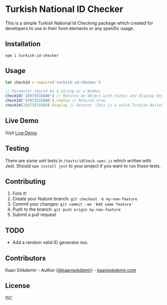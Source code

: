 # Turkish National ID Checker

This is a simple Turkish National Id Checking package which created for developers to use in their form elements or any spesific usage. 

## Installation

```
npm i turkish-id-checker
```

## Usage

```javascript
let checkId = require('turkish-id-checker')

// Parameter should be a String or a Number
checkId('15973515680') // Returns an Object with status and display keys in it.
checkId('15973515680').status // Returns true
checkId(15973515680).display // Returns 'This is a valid Turkish National ID'
```

## Live Demo

Visit [Live Demo](https://id-checker.netlify.com/)

## Testing

There are some unit tests in `/tests/idCheck.spec.js` which written with Jest. Should `npm install jest` to your project if you want to run those tests.

## Contributing

1. Fork it!
2. Create your feature branch: `git checkout -b my-new-feature`
3. Commit your changes: `git commit -am 'Add some feature'`
4. Push to the branch: `git push origin my-new-feature`
5. Submit a pull request

## TODO

- Add a random valid ID generator too.

## Contributors

Kaan Gökdemir - Author ([@kaangokdemir](https://twitter.com/kaangokdemir)) - [kaangokdemir.com](https://kaangokdemir.com) 

## License

ISC
